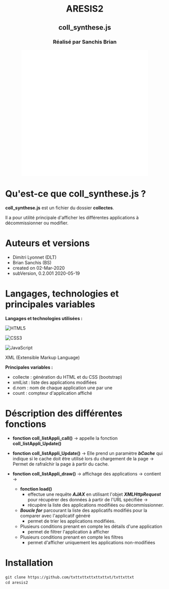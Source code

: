 <div  align="center">
<h1>ARESIS2</h1>
<h2>coll_synthese.js</h2>
<h3>Réalisé par Sanchis Brian</h3>

<picture>
  <source media="(max-width: 767px)" srcset="">
  <img align="center" alt="" src="/LOGO_SNCF_GROUPE_DEFONCE.png" width=400px>
</picture>

</div>

# Qu'est-ce que coll_synthese.js ?

**coll_synthese.js** est un fichier du dossier **collectes**.

Il a pour utilité principale d'afficher les différentes applications à décommissionner ou modifier.

# Auteurs et versions

- Dimitri Lyonnet (DLT)
- Brian Sanchis (BS)
- created on 02-Mar-2020
- subVersion, 0.2.001 2020-05-19

# Langages, technologies et principales variables

**Langages et technologies utilisées :**

![HTML5](https://img.shields.io/badge/HTML5%20-%23E34F26.svg?style=for-the-badge&logo=html5&logoColor=white) 

![CSS3](https://img.shields.io/badge/CSS%20-%231572B6.svg?style=for-the-badge&logo=css3&logoColor=white) 

![JavaScript](https://img.shields.io/badge/JavaScript%20-%23F7DF1E.svg?style=for-the-badge&logo=javascript&logoColor=black) 

XML (Extensible Markup Language)

**Principales variables :**

- collecte : génération du HTML et du CSS (bootstrap)
- xmlList : liste des applications modifiées
- d.nom : nom de chaque application une par une
- count : compteur d'application affiché

# Déscription des différentes fonctions

- **fonction coll_listAppli_call()** -> appelle la fonction **coll_listAppli_Update()**

- **fonction coll_listAppli_Update()** -> Elle prend un paramètre ***bCache*** qui indique si le cache doit être utilisé lors du chargement de la page -> Permet de rafraîchir la page à partir du cache.

- **fonction coll_listAppli_draw()** -> affichage des applications -> contient ->
	- **fonction load()**  
		- effectue une requête ***AJAX*** en utilisant l'objet ***XMLHttpRequest*** pour récupérer des données à partir de l'URL spécifiée -> 
		- récupère la liste des applications modifiées ou décommissionner.
	- ***Boucle for*** parcourant la liste des applicatifs modifiés pour la comparer avec l'applicatif généré 
		- permet de trier les applications modifiées.
	- Plusieurs conditions prenant en compte les détails d'une application 
		- permet de filtrer l'application à afficher
	- Plusieurs conditions prenant en compte les filtres 
		- permet d'afficher uniquement les applications non-modifiées

# Installation

``git clone https://github.com/txttxttxttxttxttxt/txttxttxt``
<br>
``cd aresis2``
